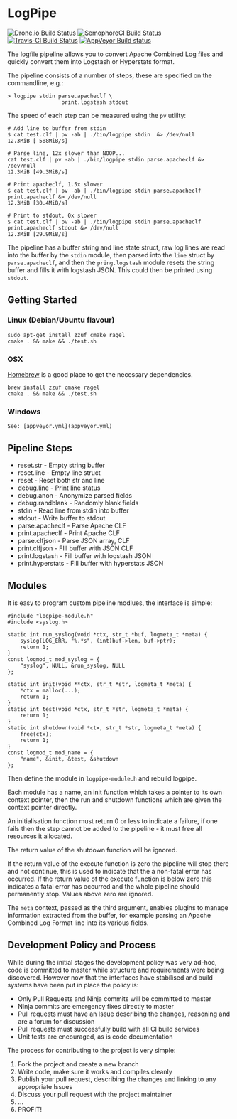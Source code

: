# LogPipe

[![Drone.io Build Status](https://drone.io/github.com/HarryR/logpipe/status.png)](https://drone.io/github.com/HarryR/logpipe/latest)
[![SemophoreCI Build Status](https://semaphoreci.com/api/v1/projects/009f6bc1-43e6-4ab1-8b3a-50cc19cccaa8/633027/badge.svg)](https://semaphoreci.com/harryr/logpipe)
[![Travis-CI Build Status](https://travis-ci.org/HarryR/logpipe.svg)](https://travis-ci.org/HarryR/logpipe)
[![AppVeyor Build status](https://ci.appveyor.com/api/projects/status/lrx7m48u0220ql6t?svg=true)](https://ci.appveyor.com/project/harryr/logpipe)

The logfile pipeline allows you to convert Apache Combined Log files
and quickly convert them into Logstash or Hyperstats format.

The pipeline consists of a number of steps, these are specified
on the commandline, e.g.:

	> logpipe stdin parse.apacheclf \
					 print.logstash stdout

The speed of each step can be measured using the `pv` utlilty:

	# Add line to buffer from stdin
	$ cat test.clf | pv -ab | ./bin/logpipe stdin  &> /dev/null
	12.3MiB [ 588MiB/s]

	# Parse line, 12x slower than NOOP...
	cat test.clf | pv -ab | ./bin/logpipe stdin parse.apacheclf &> /dev/null
	12.3MiB [49.3MiB/s]

	# Print apacheclf, 1.5x slower
	$ cat test.clf | pv -ab | ./bin/logpipe stdin parse.apacheclf print.apacheclf &> /dev/null
	12.3MiB [30.4MiB/s]

	# Print to stdout, 0x slower
	$ cat test.clf | pv -ab | ./bin/logpipe stdin parse.apacheclf print.apacheclf stdout &> /dev/null
	12.3MiB [29.9MiB/s]

The pipeline has a buffer string and line state struct, raw log lines are read
into the buffer by the `stdin` module, then parsed into the `line` struct 
by `parse.apacheclf`, and then the `pring.logstash` module resets the string
buffer and fills it with logstash JSON. This could then be printed using `stdout`.

## Getting Started

### Linux (Debian/Ubuntu flavour)

    sudo apt-get install zzuf cmake ragel
    cmake . && make && ./test.sh

### OSX

[Homebrew](http://brew.sh/) is a good place to get the necessary dependencies.

	brew install zzuf cmake ragel
	cmake . && make && ./test.sh

### Windows

	See: [appveyor.yml](appveyor.yml)

## Pipeline Steps

 * reset.str - Empty string buffer
 * reset.line - Empty line struct
 * reset - Reset both str and line
 * debug.line - Print line status
 * debug.anon - Anonymize parsed fields
 * debug.randblank - Randomly blank fields
 * stdin - Read line from stdin into buffer
 * stdout - Write buffer to stdout
 * parse.apacheclf - Parse Apache CLF
 * print.apacheclf - Print Apache CLF
 * parse.clfjson - Parse JSON array, CLF
 * print.clfjson - FIll buffer with JSON CLF
 * print.logstash - Fill buffer with logstash JSON
 * print.hyperstats - Fill buffer with hyperstats JSON

## Modules

It is easy to program custom pipeline modlues, the interface is simple:

	#include "logpipe-module.h"
	#include <syslog.h>

	static int run_syslog(void *ctx, str_t *buf, logmeta_t *meta) {
		syslog(LOG_ERR, "%.*s", (int)buf->len, buf->ptr);
		return 1;
	}
	const logmod_t mod_syslog = {
		"syslog", NULL, &run_syslog, NULL
	};

	static int init(void **ctx, str_t *str, logmeta_t *meta) {
		*ctx = malloc(...);
		return 1;
	}
	static int test(void *ctx, str_t *str, logmeta_t *meta) {
		return 1;
	}
	static int shutdown(void *ctx, str_t *str, logmeta_t *meta) {
		free(ctx);
		return 1;
	}
	const logmod_t mod_name = {
		"name", &init, &test, &shutdown
	};

Then define the module in `logpipe-module.h` and rebuild logpipe.

Each module has a name, an init function which takes a pointer to its own context pointer, then the run and shutdown functions which are given the context pointer directly.

An initialisation function must return 0 or less to indicate a failure, if one fails then the step cannot be added to the pipeline - it must free all resources it allocated.

The return value of the shutdown function will be ignored.

If the return value of the execute function is zero the pipeline will stop there and not continue, this is used to indicate that the a non-fatal error has occurred. If the return value of the execute function is below zero this indicates a fatal error has occurred and the whole pipeline should permanently stop. Values above zero are ignored.

The `meta` context, passed as the third argument, enables plugins to manage information extracted from the buffer, for example parsing an Apache Combined Log Format line into its various fields.


## Development Policy and Process

While during the initial stages the development policy was very ad-hoc, code is committed to master while structure and requirements were being discovered. However now that the interfaces have stabilised and build systems have been put in place the policy is:

 * Only Pull Requests and Ninja commits will be committed to master
 * Ninja commits are emergency fixes directly to master
 * Pull requests must have an Issue describing the changes, reasoning and are a forum for discussion
 * Pull requests must successfully build with all CI build services
 * Unit tests are encouraged, as is code documentation

The process for contributing to the project is very simple:

 1. Fork the project and create a new branch
 2. Write code, make sure it works and compiles cleanly
 4. Publish your pull request, describing the changes and linking to any appropriate Issues
 5. Discuss your pull request with the project maintainer
 6. ...
 7. PROFIT!
